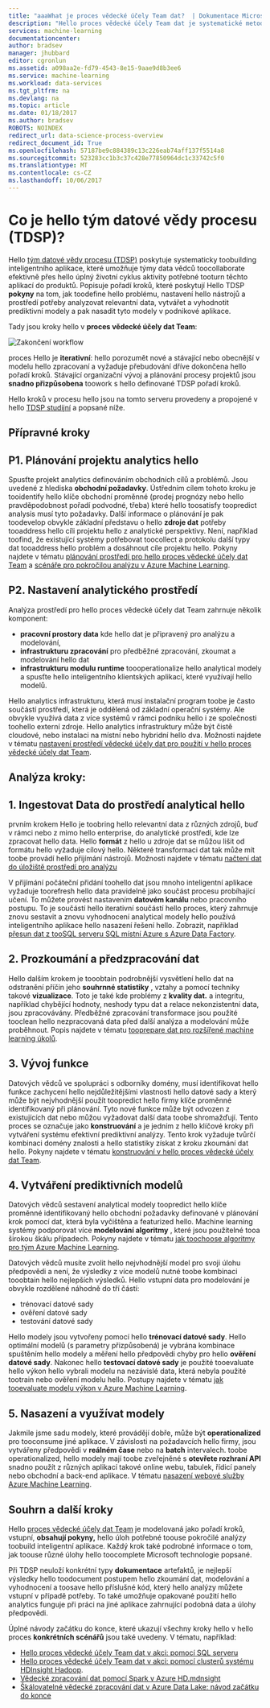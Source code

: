 ```yaml
---
title: "aaaWhat je proces vědecké účely Team dat?  | Dokumentace Microsoftu"
description: "Hello proces vědecké účely Team dat je systematické metoda pro vytvoření inteligentního aplikace, které využívají pokročilou analýzu."
services: machine-learning
documentationcenter: 
author: bradsev
manager: jhubbard
editor: cgronlun
ms.assetid: a098aa2e-fd79-4543-8e15-9aae9d8b3ee6
ms.service: machine-learning
ms.workload: data-services
ms.tgt_pltfrm: na
ms.devlang: na
ms.topic: article
ms.date: 01/18/2017
ms.author: bradsev
ROBOTS: NOINDEX
redirect_url: data-science-process-overview
redirect_document_id: True
ms.openlocfilehash: 57187be9c884389c13c226eab74aff137f5514a8
ms.sourcegitcommit: 523283cc1b3c37c428e77850964dc1c33742c5f0
ms.translationtype: MT
ms.contentlocale: cs-CZ
ms.lasthandoff: 10/06/2017
---
```

# <a name="what-is-hello-team-data-science-process-tdsp"></a>Co je hello tým datové vědy procesu (TDSP)?
Hello [tým datové vědy procesu (TDSP)](data-science-process-overview.md) poskytuje systematicky toobuilding inteligentního aplikace, které umožňuje týmy data vědců toocollaborate efektivně přes hello úplný životní cyklus aktivity potřebné tooturn těchto aplikací do produktů. Popisuje pořadí kroků, které poskytují Hello TDSP **pokyny** na tom, jak toodefine hello problému, nastavení hello nástrojů a prostředí potřeby analyzovat relevantní data, vytvářet a vyhodnotit prediktivní modely a pak nasadit tyto modely v podnikové aplikace. 

Tady jsou kroky hello v **proces vědecké účely dat Team**:  

![Zakončení workflow](./media/machine-learning-data-science-the-cortana-analytics-process/CAP-workflow.png)

proces Hello je **iterativní**: hello porozumět nové a stávající nebo obecnější v modelu hello zpracovaní a vyžaduje přebudování dříve dokončena hello pořadí kroků. Stávající organizační vývoj a plánování procesy projektů jsou **snadno přizpůsobena** toowork s hello definované TDSP pořadí kroků. 

Hello kroků v procesu hello jsou na tomto serveru provedeny a propojené v hello [TDSP studijní](https://azure.microsoft.com/documentation/learning-paths/cortana-analytics-process/) a popsané níže.  

## <a name="preparation-steps"></a>Přípravné kroky
## <a name="p1-plan-hello-analytics-project"></a>P1. Plánování projektu analytics hello
Spusťte projekt analytics definováním obchodních cílů a problémů. Jsou uvedené z hlediska **obchodní požadavky**. Ústředním cílem tohoto kroku je tooidentify hello klíče obchodní proměnné (prodej prognózy nebo hello pravděpodobnost pořadí podvodné, třeba) které hello toosatisfy toopredict analysis musí tyto požadavky. Další informace o plánování je pak toodevelop obvykle základní představu o hello **zdroje dat** potřeby tooaddress hello cíli projektu hello z analytické perspektivy. Není, například toofind, že existující systémy potřebovat toocollect a protokolu další typy dat tooaddress hello problém a dosáhnout cíle projektu hello. Pokyny najdete v tématu [plánování prostředí pro hello proces vědecké účely dat Team](machine-learning-data-science-plan-your-environment.md) a [scénáře pro pokročilou analýzu v Azure Machine Learning](machine-learning-data-science-plan-sample-scenarios.md).  

## <a name="p2-setup-analytics-environment"></a>P2. Nastavení analytického prostředí
Analýza prostředí pro hello proces vědecké účely dat Team zahrnuje několik komponent: 

* **pracovní prostory data** kde hello dat je připravený pro analýzu a modelování, 
* **infrastrukturu zpracování** pro předběžné zpracování, zkoumat a modelování hello dat
* **infrastrukturu modulu runtime** toooperationalize hello analytical modely a spusťte hello inteligentního klientských aplikací, které využívají hello modelů.  

Hello analytics infrastrukturu, která musí instalační program toobe je často součástí prostředí, která je oddělená od základní operační systémy. Ale obvykle využívá data z více systémů v rámci podniku hello i ze společnosti toohello externí zdroje. Hello analytics infrastruktury může být čistě cloudové, nebo instalaci na místní nebo hybridní hello dva. Možnosti najdete v tématu [nastavení prostředí vědecké účely dat pro použití v hello proces vědecké účely dat Team](machine-learning-data-science-environment-setup.md).

## <a name="analytics-steps"></a>Analýza kroky:
## <a name="1-ingest-data-into-hello-analytical-environment"></a>1. Ingestovat Data do prostředí analytical hello
prvním krokem Hello je toobring hello relevantní data z různých zdrojů, buď v rámci nebo z mimo hello enterprise, do analytické prostředí, kde lze zpracovat hello data. Hello **formát** z hello u zdroje dat se můžou lišit od formátu hello vyžaduje cílový hello. Některé transformaci dat tak může mít toobe provádí hello přijímání nástrojů. Možnosti najdete v tématu [načtení dat do úložiště prostředí pro analýzu](machine-learning-data-science-ingest-data.md)

V přijímání počáteční přidání toohello dat jsou mnoho inteligentní aplikace vyžaduje toorefresh hello data pravidelně jako součást procesu probíhající učení. To můžete provést nastavením **datovém kanálu** nebo pracovního postupu. To je součástí hello iterativní součástí hello proces, který zahrnuje znovu sestavit a znovu vyhodnocení analytical modely hello používá inteligentního aplikace hello nasazení řešení hello. Zobrazit, například [přesun dat z tooSQL serveru SQL místní Azure s Azure Data Factory](machine-learning-data-science-move-sql-azure-adf.md).

## <a name="2-explore-and-pre-process-data"></a>2. Prozkoumání a předzpracování dat
Hello dalším krokem je tooobtain podrobnější vysvětlení hello dat na odstranění příčin jeho **souhrnné statistiky** , vztahy a pomocí techniky takové **vizualizace**. Toto je také kde problémy z **kvality dat.** a integritu, například chybějící hodnoty, neshody typu dat a relace nekonzistentní data, jsou zpracovávány. Předběžné zpracování transformace jsou použité tooclean hello nezpracovaná data před další analýza a modelování může proběhnout. Popis najdete v tématu [tooprepare dat pro rozšířené machine learning úkolů](machine-learning-data-science-prepare-data.md).

## <a name="3-develop-features"></a>3. Vývoj funkce
Datových vědců ve spolupráci s odborníky domény, musí identifikovat hello funkce zachycení hello nejdůležitějšími vlastnosti hello datové sady a který může být nejvhodnější použít toopredict hello firmy klíče proměnné identifikovaný při plánování. Tyto nové funkce může být odvozen z existujících dat nebo můžou vyžadovat další data toobe shromažďují. Tento proces se označuje jako **konstruování** a je jedním z hello klíčové kroky při vytváření systému efektivní prediktivní analýzy. Tento krok vyžaduje tvůrčí kombinaci domény znalosti a hello statistiky získat z kroku zkoumání dat hello. Pokyny najdete v tématu [konstruování v hello proces vědecké účely dat Team](machine-learning-data-science-create-features.md).

## <a name="4-create-predictive-models"></a>4. Vytváření prediktivních modelů
Datových vědců sestavení analytical modely toopredict hello klíče proměnné identifikovaný hello obchodní požadavky definované v plánování krok pomocí dat, která byla vyčištěna a featurized hello. Machine learning systémy podporovat více **modelování algoritmy** , které jsou použitelné tooa širokou škálu případech. Pokyny najdete v tématu [jak toochoose algoritmy pro tým Azure Machine Learning](machine-learning-algorithm-choice.md).

Datových vědců musíte zvolit hello nejvhodnější model pro svoji úlohu předpovědi a není, že výsledky z více modelů nutné toobe kombinaci tooobtain hello nejlepších výsledků. Hello vstupní data pro modelování je obvykle rozdělené náhodně do tří částí:

* trénovací datové sady 
* ověření datové sady 
* testování datové sady 

Hello modely jsou vytvořeny pomocí hello **trénovací datové sady**. Hello optimální modelů (s parametry přizpůsobená) je vybrána kombinace spuštěním hello modely a měření hello předpovědi chyby pro hello **ověření datové sady**. Nakonec hello **testovací datové sady** je použité tooevaluate hello výkon hello vybrali modelu na nezávislé data, která nebyla použité tootrain nebo ověření modelu hello.  Postupy najdete v tématu [jak tooevaluate modelu výkon v Azure Machine Learning](machine-learning-evaluate-model-performance.md).

## <a name="5-deploy-and-consume-models"></a>5. Nasazení a využívat modely
Jakmile jsme sadu modely, které provádějí dobře, může být **operationalized** pro tooconsume jiné aplikace. V závislosti na požadavcích hello firmy, jsou vytvářeny předpovědi v **reálném čase** nebo na **batch** intervalech. toobe operationalized, hello modely mají toobe zveřejněné s **otevřete rozhraní API** snadno použít z různých aplikací takové online webu, tabulek, řídicí panely nebo obchodní a back-end aplikace. V tématu [nasazení webové služby Azure Machine Learning](machine-learning-publish-a-machine-learning-web-service.md).

## <a name="summary-and-next-steps"></a>Souhrn a další kroky
Hello [proces vědecké účely dat Team](https://azure.microsoft.com/documentation/learning-paths/cortana-analytics-process/) je modelovaná jako pořadí kroků, vstupní, **obsahují pokyny,** hello úloh potřebné toouse pokročilé analýzy toobuild inteligentní aplikace. Každý krok také podrobné informace o tom, jak toouse různé úlohy hello toocomplete Microsoft technologie popsané. 

Při TDSP neuloží konkrétní typy **dokumentace** artefaktů, je nejlepší výsledky hello toodocument postupem hello zkoumání dat, modelování a vyhodnocení a toosave hello příslušné kód, který hello analýzy můžete vstupní v případě potřeby. To také umožňuje opakované použití hello analytics funguje při práci na jiné aplikace zahrnující podobná data a úlohy předpovědi.

Úplné návody začátku do konce, které ukazují všechny kroky hello v hello proces **konkrétních scénářů** jsou také uvedeny. V tématu, například:

* [Hello proces vědecké účely Team dat v akci: pomocí SQL serveru](machine-learning-data-science-process-sql-walkthrough.md)
* [Hello proces vědecké účely Team dat v akci: pomocí clusterů systému HDInsight Hadoop](machine-learning-data-science-process-hive-walkthrough.md).
* [Vědecké zpracování dat pomocí Spark v Azure HD.mdnsight](machine-learning-data-science-spark-overview.md)
* [Škálovatelné vědecké zpracování dat v Azure Data Lake: návod začátku do konce](machine-learning-data-science-process-data-lake-walkthrough.md)

